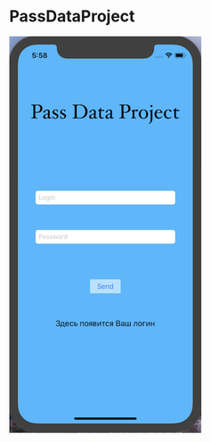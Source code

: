 # PassDataProject
![Иллюстрация к проекту](https://github.com/nikakoda/PassDataProject/blob/master/Screenshot/PDP1.png)
